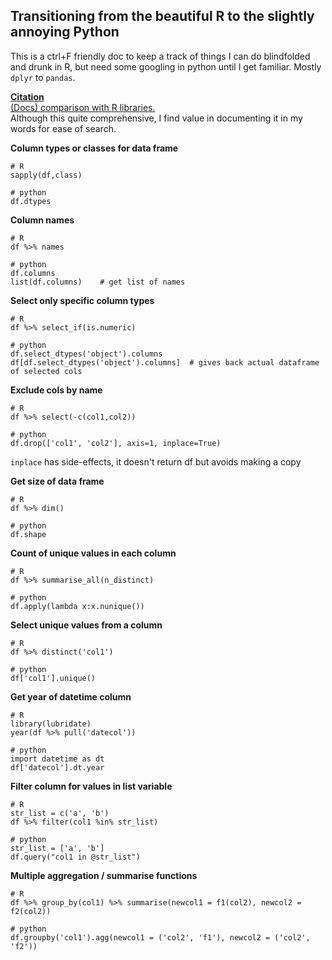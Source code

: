 ﻿## Transitioning from the beautiful R to the slightly annoying Python

This is a ctrl+F friendly doc to keep a track of things I can do blindfolded and drunk in R, but need some googling in python until I get familiar. Mostly `dplyr` to `pandas`.

<u>**Citation**</U><br>
[(Docs) comparison with R libraries.](https://pandas.pydata.org/pandas-docs/stable/getting_started/comparison/comparison_with_r.html)   
Although this quite comprehensive, I find value in documenting it in my words for ease of search.

**Column types or classes for data frame**   
```
# R
sapply(df,class)

# python
df.dtypes
```

**Column names**

```
# R
df %>% names

# python
df.columns
list(df.columns)    # get list of names
```

**Select only specific column types**
```
# R
df %>% select_if(is.numeric)

# python
df.select_dtypes('object').columns
df[df.select_dtypes('object').columns]	# gives back actual dataframe of selected cols
```

**Exclude cols by name**
```
# R 
df %>% select(-c(col1,col2))

# python
df.drop(['col1', 'col2'], axis=1, inplace=True) 	
```
`inplace` has side-effects, it doesn't return df but avoids making a copy

**Get size of data frame**
```
# R
df %>% dim()

# python
df.shape
```

**Count of unique values in each column**
```
# R 
df %>% summarise_all(n_distinct)

# python
df.apply(lambda x:x.nunique())
```

**Select unique values from a column**
```
# R
df %>% distinct('col1')

# python
df['col1'].unique()
```

**Get year of datetime column**
```
# R
library(lubridate)
year(df %>% pull('datecol'))

# python
import datetime as dt
df['datecol'].dt.year
```

**Filter column for values in list variable**
```
# R 
str_list = c('a', 'b')
df %>% filter(col1 %in% str_list)

# python
str_list = ['a', 'b']
df.query("col1 in @str_list")
```

**Multiple aggregation / summarise functions**
```
# R
df %>% group_by(col1) %>% summarise(newcol1 = f1(col2), newcol2 = f2(col2))

# python
df.groupby('col1').agg(newcol1 = ('col2', 'f1'), newcol2 = ('col2', 'f2'))
```
